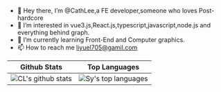 - 👋 Hey there, I’m @CathLee,a FE developer,someone who loves Post-hardcore
- 👀 I’m interested in vue3.js,React.js,typescript,javascript,node.js and everything behind graph.
- 🌱 I’m currently learning Front-End and Computer graphics.
- 📫 How to reach me liyuel705@gamil.com

| Github Stats | Top Languages |
| --- | --- |
| ![CL's github stats](https://github-readme-stats.vercel.app/api?username=CathLee&show_icons=true&title_color=f6c32c&icon_color=f6c32c&text_color=9f9f9f&bg_color=151515&count_private=true) | ![Sy's top languages](https://github-readme-stats.vercel.app/api/top-langs/?username=CathLee&show_icons=true&title_color=f6c32c&icon_color=f6c32c&text_color=9f9f9f&bg_color=151515&count_private=true&layout=compact) |

<!---
CathLee/CathLee is a ✨ special ✨ repository because its `README.md` (this file) appears on your GitHub profile.
You can click the Preview link to take a look at your changes.
--->
